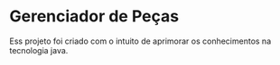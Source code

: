 # Gerenciador de Peças
Ess projeto foi criado com o intuito de aprimorar os conhecimentos na tecnologia java. 
